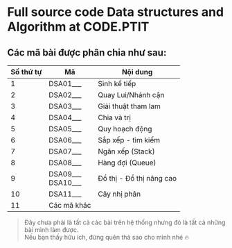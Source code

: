 # Full source code Data structures and Algorithm at CODE.PTIT
## Các mã bài được phân chia như sau:
|Số thứ tự|Mã|Nội dung|
|-|-|-|
|1|DSA01___|Sinh kế tiếp|
|2|DSA02___|Quay Lui/Nhánh cận|
|3|DSA03___|Giải thuật tham lam|
|4|DSA04___|Chia và trị|
|5|DSA05___|Quy hoạch động|
|6|DSA06___|Sắp xếp - tìm kiếm|
|7|DSA07___|Ngăn xếp (Stack)|
|8|DSA08___|Hàng đợi (Queue)|
|9|DSA09___ <br> DSA10___|Đồ thị - Đồ thị nâng cao|
|10|DSA11___|Cây nhị phân|
|11|Các mã khác|
> Đây chưa phải là tất cả các bài trên hệ thống nhưng đó là tất cả những bài mình làm được.<br>
> Nếu bạn thấy hữu ích, đừng quên thả sao cho mình nhé :fire:

